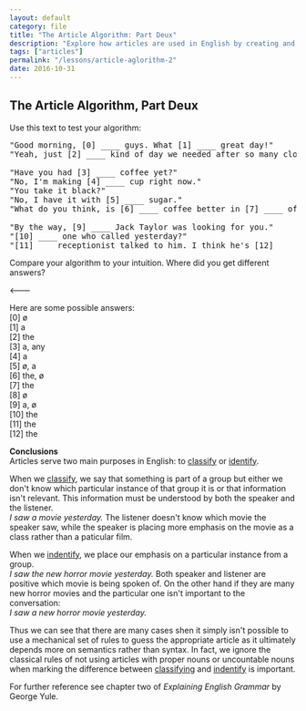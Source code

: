 ```yaml
---
layout: default
category: file
title: "The Article Algorithm: Part Deux"
description: "Explore how articles are used in English by creating and testing your own article algorithm."
tags: ["articles"]
permalink: "/lessons/article-aglorithm-2"
date: 2016-10-31
---
```

## The Article Algorithm, Part Deux

Use this text to test your algorithm:  

<pre>
"Good morning, [0] ____ guys. What [1] ____ great day!"
"Yeah, just [2] ____ kind of day we needed after so many cloudy days."

"Have you had [3] ____ coffee yet?"  
"No, I'm making [4] ____ cup right now." 
"You take it black?" 
"No, I have it with [5] ____ sugar."
"What do you think, is [6] ____ coffee better in [7] ____ office or at [8] ____ home?" 

"By the way, [9] ____ Jack Taylor was looking for you."
"[10] ____ one who called yesterday?" 
"[11] ___ receptionist talked to him. I think he's [12] ____ Jack Taylor we worked with last year."
</pre>

Compare your algorithm to your intuition. Where did you get different answers?

<--- 

Here are some possible answers:  
[0] ø  
[1] a  
[2] the  
[3] a, any  
[4] a  
[5] ø, a  
[6] the, ø  
[7] the  
[8] ø  
[9] a, ø  
[10] the  
[11] the  
[12] the  

**Conclusions**  
Articles serve two main purposes in English: to <u>classify</u> or <u>identify</u>.

When we <u>classify</u>, we say that something is part of a group but either we don't know which particular instance of that group it is or that information isn't relevant. This information must be understood by both the speaker and the listener.  
*I saw a movie yesterday.* 
The listener doesn't know which movie the speaker saw, while the speaker is placing more emphasis on the movie as a class rather than a paticular film. 

When we <u>indentify</u>, we place our emphasis on a particular instance from a group.  
*I saw the new horror movie yesterday.*
Both speaker and listener are positive which movie is being spoken of. On the other hand if they are many new horror movies and the particular one isn't important to the conversation:  
*I saw a new horror movie yesterday.*  

Thus we can see that there are many cases shen it simply isn't possible to use a mechanical set of rules to guess the appropriate article as it ultimately depends more on semantics rather than syntax. In fact, we ignore the classical rules of not using articles with proper nouns or uncountable nouns when marking the difference between <u>classifying</u> and <u>indentify</u> is important. 

For further reference see chapter two of <cite>Explaining English Grammar</cite> by George Yule.
 

 